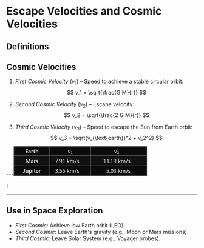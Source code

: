 # Escape Velocities and Cosmic Velocities

## Definitions

## Cosmic Velocities

1. *First Cosmic Velocity* ($v_1$) – Speed to achieve a stable circular orbit:  
   $$
   v_1 = \sqrt{\frac{G M}{r}}
   $$

2. *Second Cosmic Velocity* ($v_2$) – Escape velocity:  
   $$
   v_2 = \sqrt{\frac{2 G M}{r}}
   $$

3. *Third Cosmic Velocity* ($v_3$) – Speed to escape the Sun from Earth orbit:  
   $$
   v_3 = \sqrt{v_{\text{earth}}^2 + v_2^2}
   $$

---![alt text](image.png)


!


---

## Use in Space Exploration

- *First Cosmic*: Achieve low Earth orbit (LEO).
- *Second Cosmic*: Leave Earth's gravity (e.g., Moon or Mars missions).
- *Third Cosmic*: Leave Solar System (e.g., Voyager probes).